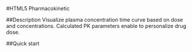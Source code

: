 #HTML5 Pharmacokinetic

##Description
Visualize plasma concentration time curve based on dose and concentrations. Calculated PK parameters enable to personalize drug dose. 

##Quick start
